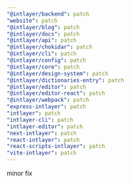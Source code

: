```yaml
---
"@intlayer/backend": patch
"website": patch
"@intlayer/blog": patch
"@intlayer/docs": patch
"@intlayer/api": patch
"@intlayer/chokidar": patch
"@intlayer/cli": patch
"@intlayer/config": patch
"@intlayer/core": patch
"@intlayer/design-system": patch
"@intlayer/dictionaries-entry": patch
"@intlayer/editor": patch
"@intlayer/editor-react": patch
"@intlayer/webpack": patch
"express-intlayer": patch
"intlayer": patch
"intlayer-cli": patch
"intlayer-editor": patch
"next-intlayer": patch
"react-intlayer": patch
"react-scripts-intlayer": patch
"vite-intlayer": patch
---
```


minor fix

